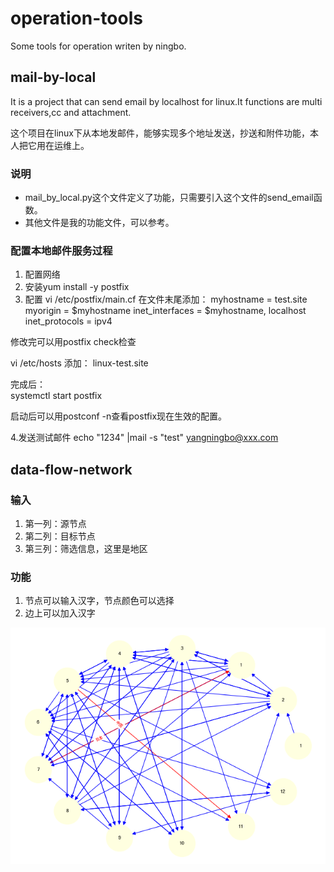 # operation-tools
Some tools for operation writen by ningbo.

## mail-by-local

It is a project that can send email by localhost for linux.It functions are multi receivers,cc and attachment.

这个项目在linux下从本地发邮件，能够实现多个地址发送，抄送和附件功能，本人把它用在运维上。
### 说明

+ mail_by_local.py这个文件定义了功能，只需要引入这个文件的send_email函数。
+ 其他文件是我的功能文件，可以参考。

### 配置本地邮件服务过程
1. 配置网络
2. 安装yum install -y postfix
3. 配置
vi /etc/postfix/main.cf
在文件末尾添加：
myhostname = test.site
myorigin = $myhostname
inet_interfaces = $myhostname, localhost
inet_protocols = ipv4

修改完可以用postfix check检查

vi /etc/hosts
添加：
<yourip> linux-test.site

完成后：    
systemctl start postfix

启动后可以用postconf -n查看postfix现在生效的配置。


4.发送测试邮件
echo "1234" |mail -s "test" yangningbo@xxx.com

## data-flow-network

### 输入
1. 第一列：源节点
2. 第二列：目标节点
3. 第三列：筛选信息，这里是地区

### 功能
1. 节点可以输入汉字，节点颜色可以选择
2. 边上可以加入汉字

![图](https://github.com/yangningbo666/operation-tools/blob/master/data-flow-network/network.png)

